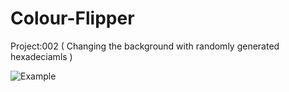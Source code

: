 # Colour-Flipper

Project:002
( Changing the background with randomly generated hexadeciamls )

![Example](https://user-images.githubusercontent.com/90645120/227659773-47469370-b7ad-4c55-9a11-c0e9a109992d.png)
